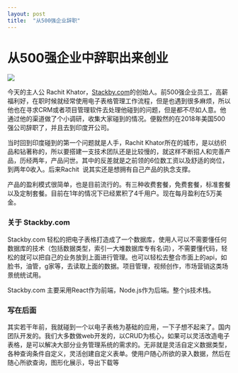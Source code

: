 ```yaml
---
layout: post
title:  "从500强企业辞职"
---
```


# 从500强企业中辞职出来创业

![](https://www.espressowithoutmilk.com/uploads/photo/image/9/Screenshot_2021-01-31_at_10.13.27_AM.png)

今天的主人公 Rachit Khator，[Stackby.com](https://stackby.com/)的创始人。前500强企业员工，高薪福利好，在职时候就经常使用电子表格管理工作流程，但是也遇到很多麻烦，所以他也在寻求CRM或者项目管理软件去处理他碰到的问题，但是都不尽如人意。他通过他的渠道做了个小调研，收集大家碰到的情况。便毅然的在2018年美国500强公司辞职了，并且去到印度开公司。

当时回到印度碰到的第一个问题就是人手，Rachit Khator所在的城市，是以纺织品和钻著称的，所以要搭建一支技术团队还是比较慢的，就这样不断招人和完善产品，历经两年，产品问世。其中的反差就是之前领的6位数工资以及舒适的岗位，到两年0收入。后来Rachit  说其实还是想拥有自己产品的执念支撑。

产品的盈利模式很简单，也是目前流行的。有三种收费套餐，免费套餐，标准套餐以及定制套餐。目前在1年的情况下已经累积了4千用户。现在每月盈利在5万美金。

### 关于 Stackby.com

Stackby.com 轻松的把电子表格打造成了一个数据库，使用人可以不需要懂任何数据库的技术（包括数据类型，索引一大堆数据库专有名词），不需要懂代码，轻松的就可以把自己的业务放到上面进行管理。也可以轻松去整合市面上的api，如脸书，油管，g家等，去读取上面的数据。项目管理，视频创作，市场营销这类场景统统试用。

Stackby.com 主要采用React作为前端，Node.js作为后端。整个js技术栈。

### 写在后面

其实若干年前，我就碰到一个以电子表格为基础的应用，一下子想不起来了。国内团队开发的。我们大多数做web开发的，以CRUD为核心，如果可以灵活改造电子表格，是可以解决大部分业务管理系统的需求的。无非就是灵活自定义数据类型，各种查询条件自定义，灵活创建自定义表单。使用户随心所欲的录入数据，然后在随心所欲查询，图形化展示，导出下载等

